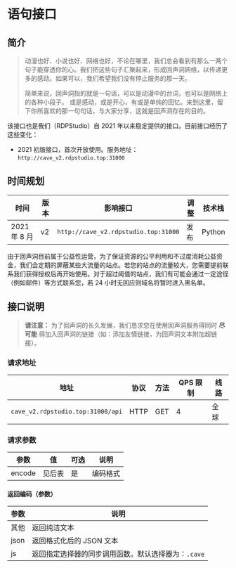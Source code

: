 # 语句接口

## 简介

> 动漫也好、小说也好、网络也好，不论在哪里，我们总会看到有那么一两个句子能穿透你的心。我们把这些句子汇聚起来，形成回声洞网络，以传递更多的感动。如果可以，我们希望我们没有停止服务的那一天。
>
> 简单来说，回声洞指的就是一句话，可以是动漫中的台词，也可以是网络上的各种小段子。 或是感动，或是开心，有或是单纯的回忆。来到这里，留下你所喜欢的那一句句话，与大家分享，这就是回声洞存在的目的。

该接口也是我们（RDPStudio）自 2021 年以来稳定提供的接口。目前接口经历了这些变化：

* 2021 初版接口，首次开放使用。服务地址：`http://cave_v2.rdpstudio.top:31000`

## 时间规划

| 时间         | 版本 | 影响接口                                     | 调整                                            | 技术栈                  |
|------------|----|------------------------------------------|-----------------------------------------------|----------------------|
| 2021 年 8 月 | v2 | `http://cave_v2.rdpstudio.top:31000` | 发布                     | Python                  |

由于回声洞目前属于公益性运营，为了保证资源的公平利用和不过度消耗公益资金，我们会定期的屏蔽某些大流量的站点。若您的站点的流量较大，您需要提前联系我们获得授权后再开始使用。对于超过阈值的站点，我们有可能会通过一定途径（例如邮件）等方式联系您，若 24 小时无回应则域名将暂时进入黑名单。

## 接口说明

> **请注意：**
> 为了回声洞的长久发展，我们恳求您在使用回声洞服务得同时 **尽可能** 得加入回声洞的链接（如：添加友情链接，为回声洞文本附加超链接）。

### 请求地址

| 地址                            | 协议    | 方法  | QPS 限制 | 线路 |
|-------------------------------|-------|-----|--------|----|
| `cave_v2.rdpstudio.top:31000/api` | HTTP | GET | 4     | 全球 |

### 请求参数

| 参数       | 值   | 可选 | 说明                 |
|----------|-----|----|--------------------|
| encode   | 见后表 | 是  | 编码格式            |


#### 返回编码（参数）

| 参数   | 说明                                |
|------|-----------------------------------|
| 其他 | 返回纯洁文本                            |
| json | 返回格式化后的 JSON 文本                   |
| js   | 返回指定选择器的同步调用函数。默认选择器为：`.cave` |
